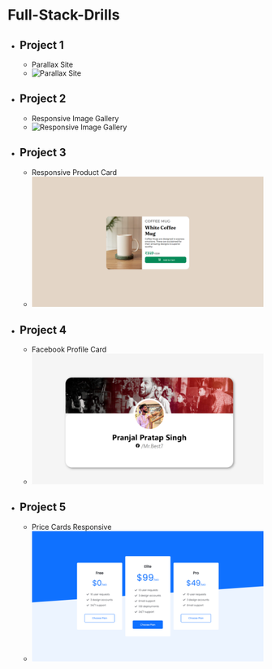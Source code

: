 # Full-Stack-Drills

 - Project 1
	 - 
	 - Parallax Site
	 - ![Parallax Site](https://github.com/yyppsk/Full-Stack-Drills/blob/master/Project%20Display/Parallax.gif?raw=true)
 - Project 2
	 - 
	 - Responsive Image Gallery
	 - ![Responsive Image Gallery](https://github.com/yyppsk/Full-Stack-Drills/blob/master/Project%20Display/Gallery.gif?raw=true)
 - Project 3
	-
	- Responsive Product Card
	 - ![Responsive Product Card](https://github.com/yyppsk/Full-Stack-Drills/blob/master/Project%20Display/Product%20Cart.png?raw=true)
 - Project 4
	-
	- Facebook Profile Card
	 - ![Facebook Profile Card](https://github.com/yyppsk/Full-Stack-Drills/blob/master/Own%20Trials/Facebook%20Profile%20Card/FacebookCardClone.png?raw=true)
 - Project 5
	-
	- Price Cards Responsive
	 - ![Price Cards Responsive](https://github.com/yyppsk/Full-Stack-Drills/blob/master/Own%20Trials/Responsive%20Price%20Cards/Responsive%20Price%20Cards.png?raw=true)
